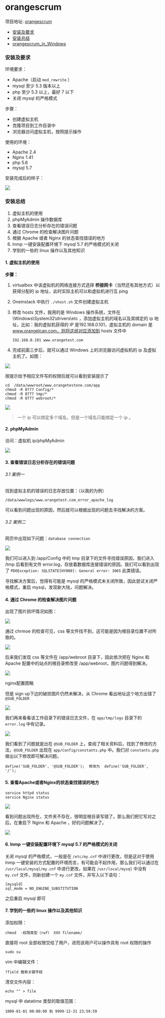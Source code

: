 # orangescrum

项目地址: [orangescrum](https://github.com/Orangescrum/orangescrum)

- [安装及要求](#安装及要求)
- [安装总结](#安装总结)
- [orangescrum_in_Windows](/orangescrum_in_window.md)


### 安装及要求

环境要求：

- Apache（启动 `mod_rewrite` ）
- mysql 至少 5.3 版本以上
- php 至少 5.3 以上，最好 7 以下
- 关闭 mysql 的严格模式

步骤：

- 创建虚拟主机
- 克隆项目到工作目录中
- 浏览器访问虚拟主机，按照提示操作

使用的环境：

-  Apache 2.4
-  Nginx 1.41
-  php 5.6
-  mysql 5.7

安装完成后的样子：

![](/images/orangescrum/get.gif)

### 安装总结

1.  虚拟主机的使用
2.  phpMyAdmin 操作数据库
1.  查看错误日志分析存在的错误问题
2.  通过 Chrome 的检查解决图片问题
1.  根据 Apache 或者 Nginx 的状态查找错误的地方
1.  lnmp 一键安装配置环境下 mysql 5.7 的严格模式的关闭
1.  学到的一些的 linux 操作以及其他知识

#### 1. 虚拟主机的使用

**步骤：**

1. virtualbox 中该虚拟机的网络连接方式选择 **桥接网卡**（当然还有其他方式）以获得分配的 ip 地址，此时实际主机可以和虚拟机进行互 ping
2. Oneinstack 中执行 `./vhost.sh` 文件创建虚拟主机
3. 修改 hosts 文件，我用的是 Windows 操作系统，文件在 \Windows\System32\drivers\etc ，添加虚拟主机的域名以及其绑定的 ip 地址，比如：我的虚拟机获得的 IP 是192.168.0.101，虚拟主机的 domain 是 www.orangelcan.com，则将这组对应添加到 hosts 文件中

	`192.168.0.101 www.orangetest.com`

4. 完成前面三步后，就可以通过 Windows 上的浏览器访问虚拟机的 ip 及虚拟主机了。如图：

![](/images/orangescrum/orangescrum_01.png)

按提示给予相应文件写的权限后就可以看到安装提示了

    cd  /data/wwwroot/www.orangetestone.com/app
    chmod -R 0777 Config/*
    chmod -R 0777 tmp/*
    chmod -R 0777 webroot/*

![](/images/orangescrum/orangescrum_02.png)


> 一个 ip 可以绑定多个域名，但是一个域名只能绑定一个 ip 。


#### 2.  phpMyAdmin

访问：虚拟机 ip/phpMyAdmin  	

![](/images/orangescrum/phpMyAdmin.gif)

#### 3. 查看错误日志分析存在的错误问题

###### 3.1 案例一 

找到虚拟主机的错误的日志存放位置：（以我的为例）

    /data/wwwlogs/www.orangetest.com_error_apache_log

可以看到问题出现的原因，然后就可以根据出现的问题去寻找解决的方案。

###### 3.2 案例二

网页中出现如下问题：`database connection`

![](/images/orangescrum/database.png)

我们可以进入到 /app/Config 中的 tmp 目录下的文件寻找错误原因，我们进入 /tmp 后看到有文件 error.log，存放着数据库连接错误的原因。我们可以看到出现了 `PDOException: SQLSTATE[HY000]: General error: 3065` 此类错误。

寻找解决方案后，觉得有可能是 mysql 的严格模式未关闭所致，因此尝试关闭严格模式，重启 mysql，发现新大陆，问题解决。

#### 4. 通过 Chrome 的检查解决图片问题

出现了图片损坏情况如图：

![](/images/orangescrum/Imagelost.png)

通过 chrmoe 的检查可见，css 等文件找不到，这可能是因为根目录位置不对所致的。

![](/images/orangescrum/Imagelost_1.png)

后来我们发现 css 等文件在 /app/webroot 目录下，因此依次把在 Nginx 和 Apache 配置中的站点的根目录修改至 /app/webroot，图片问题得到解决。

![](/images/orangescrum/web1.png)

nginx配置图略

但是 sign up下边的破损图片仍然未解决，从 Chrome 看出地址这个地方出错了 `@SUB_FOLDER`

![](/images/orangescrum/web3.png)

我们再来看看该工作目录下的错误日志文件，在 `app/tmp/logs` 目录下的 `error.log` 中有记录。

![](/images/orangescrum/web4.png)

我们看到了问题就是出在 `@SUB_FOLDER` 上，查阅了相关资料后，找到了修改的方法，`@SUB_FOLDER` 出现在 `app/Config/constants.php` 中。我们对 `constants.php` 做出以下修改即可解决问题。

    define('SUB_FOLDER', '@SUB_FOLDER');  修改为  define('SUB_FOLDER', '/');

#### 5. 查看Apache或者Nginx的状态查找错误的地方

    service httpd status
    service Nginx status

![](/images/orangescrum/web.png)

看到问题出现所在，文件夹不存在，很明显根目录写错了。那么我们把它写对之后，在重启下 Nginx 和 Apache ，好的问题解决了。

![](/images/orangescrum/Imagefound.png)

#### 6. lnmp 一键安装配置环境下 mysql 5.7 的严格模式的关闭

关闭 mysql 的严格模式，一般是在 `/etc/my.cnf` 中进行更改，但是这对于使用 lnmp 一键安装的方式配置的环境而言，有可能会不起作用，那么我们可以通过在 `/usr/local/mysql/my.cnf` 中进行更改，如果在 `/usr/local/mysql` 中没有 `my.cnf` 文件，则新创建一个 `my.cnf` 文件，并写入以下语句：

    [mysqld]
    sql_mode = NO_ENGINE_SUBSTITUTION

之后重启 mysql 即可



#### 7. 学到的一些的 linux 操作以及其他知识

添加权限：

	chmod  -权限类型（rwf） XXX filename/

直接将 root 全部权限交给了用户，进而该用户可以操作具有 root 权限的操作

	sudo su

vim 中编辑文件：

	?field 搜索关键字段

清空文件内容：

	echo "" > file

mysql 中 datatime 类型的取值范围：

	1000-01-01 00:00:00 到 9999-12-31 23:59:59





